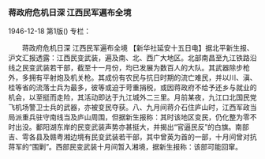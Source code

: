 ### 蒋政府危机日深  江西民军遍布全境

1946-12-18
第1版()
专栏：

　　蒋政府危机日深
    江西民军遍布全境
    【新华社延安十五日电】据北平新生报、沪文汇报透露：江西民变武装，遍及南、北、西广大地区。北部南昌至九江铁路沿线之民变武装若干部，截至十一月份，均已发展为数百人的大队。其武器除步枪外，多拥有平射炮及机关枪。其成份有农民与抗日时期的流亡难民，并以川、滇、桂等省的流落士兵为最多，彼等或迫于苛重捐税，或因蒋政府不给予还乡与就业的机会，以至挺而走险，其活动即达于九江城外二三里。月前某夜，九江口北国民党飞机场警卫士兵的武器，亦被变民夺获。八、九月间蒋介石住庐山时，江西军政当局派重兵驻守南线当及庐山周围，但据新生报称：其时该地区变民，仍化整为零不时出没。鄱阳湖东岸的民变武装声势亦甚挺大，并揭出“官逼民反”的白旗。南部吉、雩各县及赣粤湘边境有民变武装若干部，其中曾英为首的一部，十月间曾对抗蒋军的“围剿”。西部民变武装十月间暂入湘境，据新生报称：该部可能回窜。
